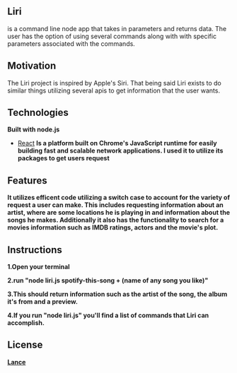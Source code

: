 ## Liri 
is a command line node app that takes in parameters and returns data. The user has the option of using several commands along with with specific parameters associated with the commands.

## Motivation
The Liri project is inspired by Apple's Siri. That being said Liri exists to do similar things utilizing several apis to get information that the user wants.

## Technologies 

<b>Built with node.js</b>
- [React](https://reactjs.org/)
<b>Is a platform built on Chrome's JavaScript runtime for easily building fast and scalable network applications. I used it to utilize its packages to get users request<b>

## Features
It utilizes efficent code utilizing a switch case to account for the variety of request a user can make.
This includes requesting information about an artist, where are some locations he is playing in and information about the songs he makes. Additionally it also has the functionality to search for a movies information such as IMDB ratings, actors and the movie's plot.


## Instructions

1.Open your terminal

2.run "node liri.js spotify-this-song + (name of any song you like)"

3.This should return information such as the artist of the song, the album it's from and a preview.

4.If you run "node liri.js" you'll find a list of commands that Liri can accomplish.

## License
[Lance]()
